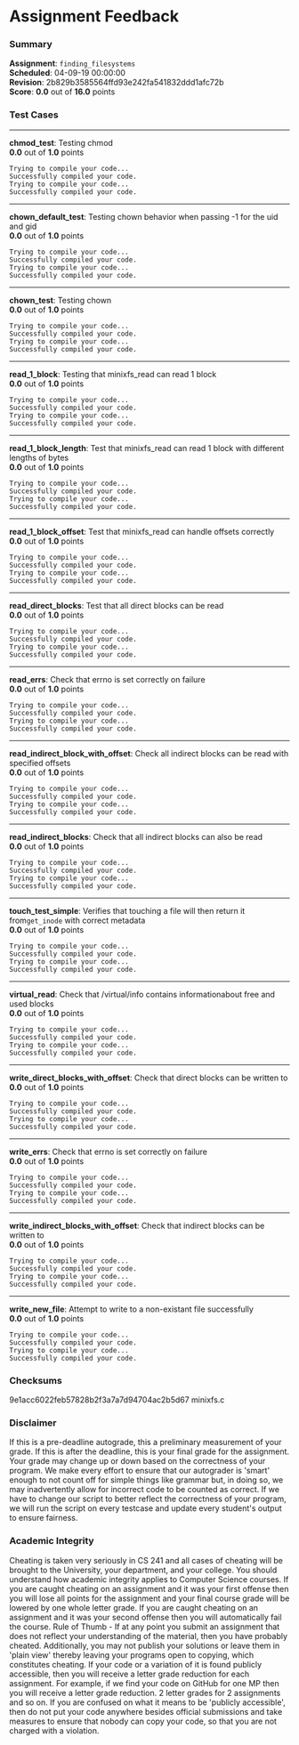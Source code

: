 # Assignment Feedback

### Summary

**Assignment**: `finding_filesystems`  
**Scheduled**: 04-09-19 00:00:00  
**Revision**: 2b829b3585564ffd93e242fa541832ddd1afc72b  
**Score**: **0.0** out of **16.0** points

### Test Cases
---

**chmod_test**: Testing chmod  
**0.0** out of **1.0** points
```
Trying to compile your code...
Successfully compiled your code.
Trying to compile your code...
Successfully compiled your code.
```
---

**chown_default_test**: Testing chown behavior when passing -1 for the uid and gid  
**0.0** out of **1.0** points
```
Trying to compile your code...
Successfully compiled your code.
Trying to compile your code...
Successfully compiled your code.
```
---

**chown_test**: Testing chown  
**0.0** out of **1.0** points
```
Trying to compile your code...
Successfully compiled your code.
Trying to compile your code...
Successfully compiled your code.
```
---

**read_1_block**: Testing that minixfs_read can read 1 block  
**0.0** out of **1.0** points
```
Trying to compile your code...
Successfully compiled your code.
Trying to compile your code...
Successfully compiled your code.
```
---

**read_1_block_length**: Test that minixfs_read can read 1 block with different lengths of bytes  
**0.0** out of **1.0** points
```
Trying to compile your code...
Successfully compiled your code.
Trying to compile your code...
Successfully compiled your code.
```
---

**read_1_block_offset**: Test that minixfs_read can handle offsets correctly  
**0.0** out of **1.0** points
```
Trying to compile your code...
Successfully compiled your code.
Trying to compile your code...
Successfully compiled your code.
```
---

**read_direct_blocks**: Test that all direct blocks can be read  
**0.0** out of **1.0** points
```
Trying to compile your code...
Successfully compiled your code.
Trying to compile your code...
Successfully compiled your code.
```
---

**read_errs**: Check that errno is set correctly on failure  
**0.0** out of **1.0** points
```
Trying to compile your code...
Successfully compiled your code.
Trying to compile your code...
Successfully compiled your code.
```
---

**read_indirect_block_with_offset**: Check all indirect blocks can be read with specified offsets  
**0.0** out of **1.0** points
```
Trying to compile your code...
Successfully compiled your code.
Trying to compile your code...
Successfully compiled your code.
```
---

**read_indirect_blocks**: Check that all indirect blocks can also be read  
**0.0** out of **1.0** points
```
Trying to compile your code...
Successfully compiled your code.
Trying to compile your code...
Successfully compiled your code.
```
---

**touch_test_simple**: Verifies that touching a file will then return it from`get_inode` with correct metadata  
**0.0** out of **1.0** points
```
Trying to compile your code...
Successfully compiled your code.
Trying to compile your code...
Successfully compiled your code.
```
---

**virtual_read**: Check that /virtual/info contains informationabout free and used blocks  
**0.0** out of **1.0** points
```
Trying to compile your code...
Successfully compiled your code.
Trying to compile your code...
Successfully compiled your code.
```
---

**write_direct_blocks_with_offset**: Check that direct blocks can be written to  
**0.0** out of **1.0** points
```
Trying to compile your code...
Successfully compiled your code.
Trying to compile your code...
Successfully compiled your code.
```
---

**write_errs**: Check that errno is set correctly on failure  
**0.0** out of **1.0** points
```
Trying to compile your code...
Successfully compiled your code.
Trying to compile your code...
Successfully compiled your code.
```
---

**write_indirect_blocks_with_offset**: Check that indirect blocks can be written to  
**0.0** out of **1.0** points
```
Trying to compile your code...
Successfully compiled your code.
Trying to compile your code...
Successfully compiled your code.
```
---

**write_new_file**: Attempt to write to a non-existant file successfully  
**0.0** out of **1.0** points
```
Trying to compile your code...
Successfully compiled your code.
Trying to compile your code...
Successfully compiled your code.
```
### Checksums

9e1acc6022feb57828b2f3a7a7d94704ac2b5d67 minixfs.c


### Disclaimer
If this is a pre-deadline autograde, this a preliminary measurement of your grade.
If this is after the deadline, this is your final grade for the assignment.
Your grade may change up or down based on the correctness of your program.
We make every effort to ensure that our autograder is 'smart' enough to not count off
for simple things like grammar but, in doing so, we may inadvertently allow for
incorrect code to be counted as correct.
If we have to change our script to better reflect the correctness of your program,
we will run the script on every testcase and update every student's output to ensure fairness.



### Academic Integrity
Cheating is taken very seriously in CS 241 and all cases of cheating will be brought to the University, your department, and your college.
You should understand how academic integrity applies to Computer Science courses.
If you are caught cheating on an assignment and it was your first offense then you will lose all points for the assignment and your final course
grade will be lowered by one whole letter grade. If you are caught cheating on an assignment and it was your second offense then you will automatically fail the course.
Rule of Thumb - If at any point you submit an assignment that does not reflect your understanding of the material, then you have probably cheated.
Additionally, you may not publish your solutions or leave them in 'plain view' thereby leaving your programs open to copying, which constitutes cheating.
If your code or a variation of it is found publicly accessible, then you will receive a letter grade reduction for each assignment.
For example, if we find your code on GitHub for one MP then you will receive a letter grade reduction. 2 letter grades for 2 assignments and so on.
If you are confused on what it means to be 'publicly accessible', then do not put your code anywhere besides official submissions and take measures
to ensure that nobody can copy your code, so that you are not charged with a violation.


